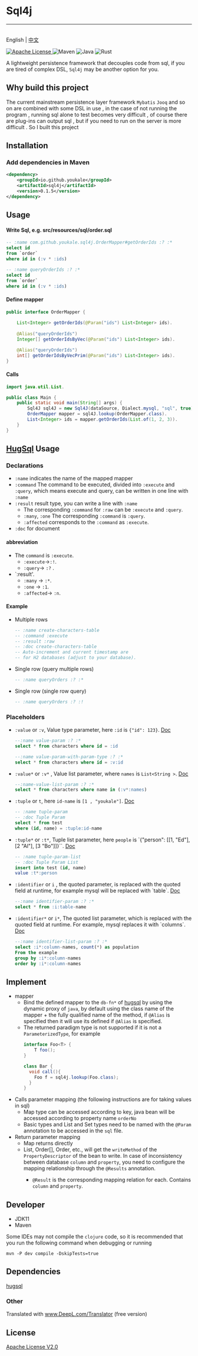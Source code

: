 # Sql4j

---
<p>
    <br> English | <a href="README-CN.md">中文</a>
</p>
<p >
  <a href="LICENSE" target="_blank">
    <img alt="Apache License" src="https://img.shields.io/badge/License-Apache 2-green" />
  </a>

  <img alt="Maven" src="https://img.shields.io/badge/-Maven-red?style=flat-square&logo=apachemaven&logoColor=white" />

  <img alt="Java" src="https://img.shields.io/badge/-Java-blue?style=flat-square&logo=openjdk&logoColor=white" />

  <img alt="Rust" src="https://img.shields.io/badge/-Clojure-green?style=flat-square&logo=clojure&logoColor=white" />
</p>

A lightweight persistence framework that decouples code from sql, if you are tired of complex DSL, `Sql4j` may be
another option for you.

## Why build this project

The current mainstream persistence layer framework `Mybatis` `Jooq` and so on are combined with some DSL in use , in the
case of not running the program , running sql alone to test becomes very difficult , of course there are plug-ins can
output sql , but if you need to run on the server is more difficult . So I built this project

## Installation

### Add dependencies in Maven

```xml
<dependency>
    <groupId>io.github.youkale</groupId>
    <artifactId>sql4j</artifactId>
    <version>0.1.5</version>
</dependency>
```

## Usage

#### Write Sql, e.g. src/resources/sql/order.sql

```sql
-- :name com.github.youkale.sql4j.OrderMapper#getOrderIds :? :*
select id
from `order`
where id in (:v * :ids)

-- :name queryOrderIds :? :*
select id
from `order`
where id in (:v * :ids)
```

#### Define mapper

``` java
public interface OrderMapper {
    
    List<Integer> getOrderIds(@Param("ids") List<Integer> ids).
    
    @Alias("queryOrderIds")
    Integer[] getOrderIdsByVec(@Param("ids") List<Integer> ids).

    @Alias("queryOrderIds")
    int[] getOrderIdsByVecPrim(@Param("ids") List<Integer> ids).
}
```

#### Calls

``` java
import java.util.List.

public class Main {
    public static void main(String[] args) {
        Sql4J sql4J = new Sql4J(dataSource, Dialect.mysql, "sql", true).
        OrderMapper mapper = sql4J.lookup(OrderMapper.class).
        List<Integer> ids = mapper.getOrderIds(List.of(1, 2, 3)).
    }
}

```
## [HugSql](https://www.hugsql.org/) Usage

### Declarations
- `:name` indicates the name of the mapped mapper
- `:command` The command to be executed, divided into `:execute` and `:query`, which means execute and query, can be written in one line with `:name`
- `:result` result type, you can write a line with `:name`
    - The corresponding `:command` for `:raw` can be `:execute` and `:query`.
    - `:many`, `:one` The corresponding `:command` is `:query`.
    - `:affected` corresponds to the `:command` as `:execute`.
- `:doc` for document

#### abbreviation
- The `command` is `:execute`.
    - `:execute`->`:!`.
    - `:query`-> `:?` .
- `:result'.
  - `:many` -> `:*`.
  - `:one` -> `:1`.
  - `:affected`-> `:n`.

#### Example
- Multiple rows
  ```sql
  -- :name create-characters-table
  -- :command :execute
  -- :result :raw
  -- :doc create-characters-table
  -- Auto-increment and current timestamp are
  -- for H2 databases (adjust to your database).
    ```
- Single row (query multiple rows)
    ```sql
    -- :name queryOrders :? :*
    ```
- Single row (single row query)
    ```sql
    -- :name queryOrders :? :!
    ```

### Placeholders
- `:value` or `:v`, Value type parameter, here `:id` is `{"id": 123}`. [Doc](https://www.hugsql.org/hugsql-in-detail/parameter-types/sql-value-parameters)
  ```sql
  --:name value-param :? :*
  select * from characters where id = :id

  --:name value-param-with-param-type :? :*
  select * from characters where id = :v:id
    ```
- `:value*` or `:v*` , Value list parameter, where `names` is `List<String >`. [Doc](https://www.hugsql.org/hugsql-in-detail/parameter-types/sql-value-list-parameters)
  ```sql
  --:name-value-list-param :? :*
  select * from characters where name in (:v*:names)
    ```
- `:tuple` or `t`, here `id-name` is `[1 , "youkale"]`. [Doc](https://www.hugsql.org/hugsql-in-detail/parameter-types/sql-tuple-parameters) 
    ```sql
    -- :name tuple-param
    -- :doc Tuple Param
    select * from test
    where (id, name) = :tuple:id-name
    ```
- `:tuple*` or `:t*`, Tuple list parameter, here `people` is `{"person": [[1, "Ed"], [2 "Al"], [3 "Bo"]]}``. [Doc](https://www.hugsql.org/hugsql-in-detail/parameter-types/sql-tuple-parameters)
  ```sql
  -- :name tuple-param-list
  -- :doc Tuple Param List
  insert into test (id, name)
  value :t*:person
  ```
- `:identifier` or `i` , the quoted parameter, is replaced with the quoted field at runtime, for example mysql will be replaced with \`table\`. [Doc](https://www.hugsql.org/hugsql-in-detail/parameter-types/sql-identifier-parameters)
    ```sql
    --:name identifier-param :? :*
    select * from :i:table-name
    ```

- `:identifier*` or `i*`,  The quoted list parameter, which is replaced with the quoted field at runtime. For example, mysql replaces it with \`columns\`. [Doc](https://www.hugsql.org/hugsql-in-detail/parameter-types/sql-identifier-list-parameters)
  ```sql
  --:name identifier-list-param :? :*
  select :i*:column-names, count(*) as population
  From the example
  group by :i*:column-names
  order by :i*:column-names
  ```


## Implement

- mapper
    - Bind the defined mapper to the `db-fn*` of [hugsql](https://github.com/layerware/hugsql) by using the dynamic
      proxy of `java`, by default using the class name of the mapper + the fully qualified name of the method,
      if `@Alias` is specified then it will use its defined if `@Alias` is specified.
    - The returned paradigm type is not supported if it is not a `ParameterizedType`, for example
      ```java
      interface Foo<T> {
          T foo();
      }
      
      class Bar {
        void call(){
          Foo f = sql4j.lookup(Foo.class);
        }  
      }
      ```
- Calls parameter mapping (the following instructions are for taking values in sql)
    - Map type can be accessed according to key, java bean will be accessed according to property name ``orderNo``
    - Basic types and List and Set types need to be named with the `@Param` annotation to be accessed in the `sql` file.
- Return parameter mapping
    - Map returns directly
    - List<Order>, Order[], Order, etc., will get the `writeMethod` of the `PropertyDescriptor` of the bean to write. In
      case of inconsistency between database `column` and `property`, you need to configure the mapping relationship
      through the `@Results` annotation.
        - `@Result` is the corresponding mapping relation for each. Contains `column` and `property`.

## Developer

- JDK11
- Maven

Some IDEs may not compile the `clojure` code, so it is recommended that you run the following command when debugging or
running

```shell
mvn -P dev compile -DskipTests=true
```

## Dependencies

[hugsql](https://www.hugsql.org/)

### Other
Translated with www.DeepL.com/Translator (free version)

## License

[Apache License V2.0](./LICENSE)